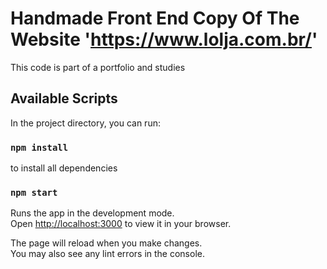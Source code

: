 # Handmade Front End Copy Of The Website 'https://www.lolja.com.br/'

This code is part of a portfolio and studies

## Available Scripts

In the project directory, you can run:
### `npm install`

to install all dependencies 

### `npm start`

Runs the app in the development mode.\
Open [http://localhost:3000](http://localhost:3000) to view it in your browser.

The page will reload when you make changes.\
You may also see any lint errors in the console.
